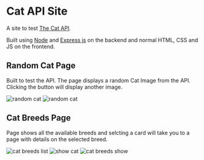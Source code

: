 # Cat API Site

A site to test [The Cat API](https://thecatapi.com/).

Built using [Node](https://nodejs.dev/) and [Express js](https://expressjs.com/) on the backend and normal HTML, CSS and JS on the frontend.

## Random Cat Page

Built to test the API. The page displays a random Cat Image from the API. Clicking the button will display another image.

![random cat](https://user-images.githubusercontent.com/93767830/174303657-a4046938-603c-444e-bd72-1cbe8d135b51.png)
![random cat](https://user-images.githubusercontent.com/93767830/174303712-f5e16bfb-7cf8-45dc-9ff0-b15388ec55c9.gif)

## Cat Breeds Page

Page shows all the available breeds and selcting a card will take you to a page with details on the selected breed.

![cat breeds list](https://user-images.githubusercontent.com/93767830/174303781-4cac7f33-2e2c-4505-9ad4-7c3571a905d9.png)
![show cat](https://user-images.githubusercontent.com/93767830/174303793-cd63afb3-8b54-4ad8-a5a3-b9a21920a018.png)
![cat breeds show](https://user-images.githubusercontent.com/93767830/174304117-c762a97d-f472-40c2-9da0-b3f462ff5f6e.gif)
